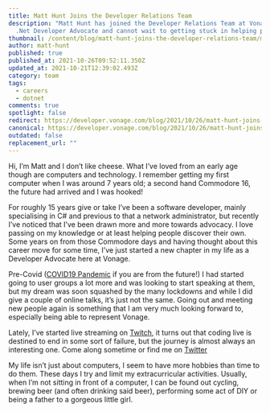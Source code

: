 ```yaml
---
title: Matt Hunt Joins the Developer Relations Team
description: "Matt Hunt has joined the Developer Relations Team at Vonage as Sr
  .Net Developer Advocate and cannot wait to getting stuck in helping people "
thumbnail: /content/blog/matt-hunt-joins-the-developer-relations-team/matt-hunt.png
author: matt-hunt
published: true
published_at: 2021-10-26T09:52:11.350Z
updated_at: 2021-10-21T12:39:02.493Z
category: team
tags:
  - careers
  - dotnet
comments: true
spotlight: false
redirect: https://developer.vonage.com/blog/2021/10/26/matt-hunt-joins-the-developer-relations-team
canonical: https://developer.vonage.com/blog/2021/10/26/matt-hunt-joins-the-developer-relations-team
outdated: false
replacement_url: ""
---
```

Hi, I’m Matt and I don’t like cheese. What I’ve loved from an early age though are computers and technology. I remember getting my first computer when I was around 7 years old; a second hand Commodore 16, the future had arrived and I was hooked!

For roughly 15 years give or take I’ve been a software developer, mainly specialising in C# and previous to that a network administrator, but recently I’ve noticed that I’ve been drawn more and more towards advocacy. I love passing on my knowledge or at least helping people discover their own. Some years on from those Commodore days and having thought about this career move for some time, I’ve just started a new chapter in my life as a Developer Advocate here at Vonage.

Pre-Covid ([COVID19 Pandemic](https://en.wikipedia.org/wiki/COVID-19_pandemic) if you are from the future!) I had started going to user groups a lot more and was looking to start speaking at them, but my dream was soon squashed by the many lockdowns and while I did give a couple of online talks, it’s just not the same. Going out and meeting new people again is something that I am very much looking forward to, especially being able to represent Vonage.

Lately, I’ve started live streaming on [Twitch](https://twitch.com/doesdotnet), it turns out that coding live is destined to end in some sort of failure, but the journey is almost always an interesting one. Come along sometime or find me on [Twitter](https://twitter.com/doesdotnet)

My life isn’t just about computers, I seem to have more hobbies than time to do them. These days I try and limit my extracurricular activities. Usually, when I’m not sitting in front of a computer, I can be found out cycling, brewing beer (and often drinking said beer), performing some act of DIY or being a father to a gorgeous little girl.